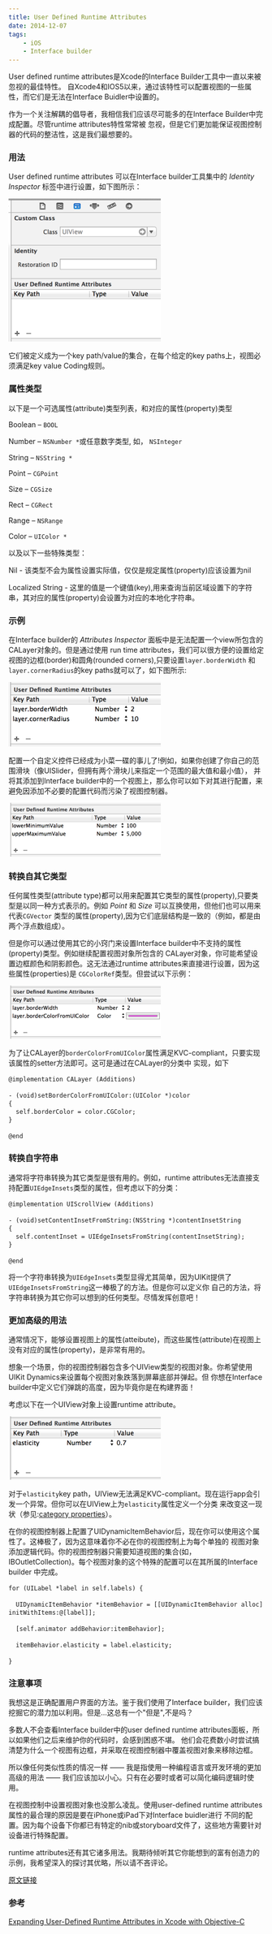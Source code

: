 ```yaml
---
title: User Defined Runtime Attributes
date: 2014-12-07
tags:
    - iOS
    - Interface builder
---
```


User defined runtime attributes是Xcode的Interface Builder工具中一直以来被忽视的最佳特性。
自Xcode4和IOS5以来，通过该特性可以配置视图的一些属性，而它们是无法在Interface Buidler中设置的。

作为一个关注解耦的倡导者，我相信我们应该尽可能多的在Interface Builder中完成配置。尽管runtime attributes特性常常被
忽视，但是它们更加能保证视图控制器的代码的整洁性，这是我们最想要的。

### 用法

User defined runtime attributes 可以在Interface builder工具集中的 _Identity Inspector_ 标签中进行设置，如下图所示：

![image](/img/2014-12-07-user-defined-runtime-attributes-300x282.png)

它们被定义成为一个key path/value的集合，在每个给定的key paths上，视图必须满足key value Coding规则。

### 属性类型

以下是一个可选属性(attribute)类型列表，和对应的属性(property)类型

Boolean – `BOOL`

Number – `NSNumber *`或任意数字类型, 如， `NSInteger`

String – `NSString *`

Point – `CGPoint`

Size – `CGSize`

Rect – `CGRect`

Range – `NSRange`

Color – `UIColor *`

以及以下一些特殊类型：

Nil - 该类型不会为属性设置实际值，仅仅是规定属性(property)应该设置为nil

Localized String - 这里的值是一个键值(key),用来查询当前区域设置下的字符串，其对应的属性(property)会设置为对应的本地化字符串。

### 示例

在Interface builder的 _Attributes Inspector_ 面板中是无法配置一个view所包含的CALayer对象的。但是通过使用
run time attributes，我们可以很方便的设置给定视图的边框(border)和圆角(rounded corners),只要设置`layer.borderWidth`
和`layer.cornerRadius`的key paths就可以了，如下图所示:

![image](/img/2014-12-07-calayer-setup-300x127.png)

配置一个自定义控件已经成为小菜一碟的事儿了!例如，如果你创建了你自己的范围滑块（像UISlider，但拥有两个滑块儿来指定一个范围的最大值和最小值），
并将其添加到Interface builder中的一个视图上，那么你可以如下对其进行配置，来避免因添加不必要的配置代码而污染了视图控制器。

![image](/img/2014-12-07-custom-control-setup1-300x106.png)

### 转换自其它类型


任何属性类型(attribute type)都可以用来配置其它类型的属性(property),只要类型是以同一种方式表示的。例如 _Point_ 和 _Size_ 可以互换使用，但他们也可以用来代表`CGVector`
类型的属性(property),因为它们底层结构是一致的（例如，都是由两个浮点数组成）。

但是你可以通过使用其它的小窍门来设置Interface builder中不支持的属性(property)类型。例如继续配置视图对象所包含的
CALayer对象，你可能希望设置边框颜色和阴影颜色。这无法通过runtime attributes来直接进行设置，因为这些属性(properties)是
`CGColorRef`类型。但尝试以下示例：

![image](/img/2014-12-07-calayer-border-color-300x105.png)

为了让CALayer的`borderColorFromUIColor`属性满足KVC-compliant，只要实现该属性的setter方法即可。这可是通过在CALayer的分类中
实现，如下
```objc
@implementation CALayer (Additions)

- (void)setBorderColorFromUIColor:(UIColor *)color
{
  self.borderColor = color.CGColor;
}

@end
```
### 转换自字符串

通常将字符串转换为其它类型是很有用的。例如，runtime attributes无法直接支持配置`UIEdgeInsets`类型的属性，但考虑以下的分类：
```objc
@implementation UIScrollView (Additions)

- (void)setContentInsetFromString:(NSString *)contentInsetString
{
  self.contentInset = UIEdgeInsetsFromString(contentInsetString);
}

@end
```
将一个字符串转换为`UIEdgeInsets`类型显得尤其简单，因为UIKit提供了`UIEdgeInsetsFromString`这一棒极了的方法。但是你可以定义你
自己的方法，将字符串转换为其它你可以想到的任何类型。尽情发挥创意吧！


### 更加高级的用法

通常情况下，能够设置视图上的属性(atteibute)，而这些属性(attribute)在视图上没有对应的属性(property)，是非常有用的。

想象一个场景，你的视图控制器包含多个UIView类型的视图对象。你希望使用UIKit Dynamics来设置每个视图对象跌落到屏幕底部并弹起。但
你想在Interface builder中定义它们弹跳的高度，因为毕竟你是在构建界面！

考虑以下在一个UIView对象上设置runtime attribute。

![image](/img/2014-12-07-elasticity-300x125.png)

对于`elasticity`key path，UIView无法满足KVC-compliant。现在运行app会引发一个异常。但你可以在UIView上为`elasticity`属性定义一个分类
来改变这一现状（参见:[category properties](http://ios-blog.co.uk/tutorials/cleaner-properties-implementation-in-categories/)）。

在你的视图控制器上配置了UIDynamicItemBehavior后，现在你可以使用这个属性了。这棒极了，因为这意味着你不必在你的视图控制上为每个单独的
视图对象添加逻辑代码。你的视图控制器只需要知道视图的集合(如，IBOutletCollection)。每个视图对象的这个特殊的配置可以在其所属的Interface builder
中完成。
```objc
for (UILabel *label in self.labels) {

  UIDynamicItemBehavior *itemBehavior = [[UIDynamicItemBehavior alloc] initWithItems:@[label]];

  [self.animator addBehavior:itemBehavior];

  itemBehavior.elasticity = label.elasticity;

}
```

### 注意事项

我想这是正确配置用户界面的方法。鉴于我们使用了Interface builder，我们应该挖掘它的潜力加以利用。但是...这总有一个"但是",不是吗？

多数人不会查看Interface builder中的user defined runtime attributes面板，所以如果他们之后来维护你的代码时，会感到困惑不堪。
他们会花费数小时尝试搞清楚为什么一个视图有边框，并采取在视图控制器中覆盖视图对象来移除边框。

所以像任何类似性质的情况一样 —— 我是指使用一种编程语言或开发环境的更加高级的用法 —— 我们应该加以小心。只有在必要时或者可以简化编码逻辑时使用。

在视图控制中设置视图对象也没那么凌乱。使用user-defined runtime attributes属性的最合理的原因是要在iPhone或iPad下对Interface buidler进行
不同的配置。因为每个设备下你都已有特定的nib或storyboard文件了，这些地方需要针对设备进行特殊配置。

runtime attributes还有其它诸多用法。我期待倾听其它你能想到的富有创造力的示例，我希望深入的探讨其优略，所以请不吝评论。

[原文链接](http://ios-blog.co.uk/tutorials/user-defined-runtime-attributes/)
### 参考
[Expanding User-Defined Runtime Attributes in Xcode with Objective-C](http://spin.atomicobject.com/2014/05/30/xcode-runtime-attributes/)
